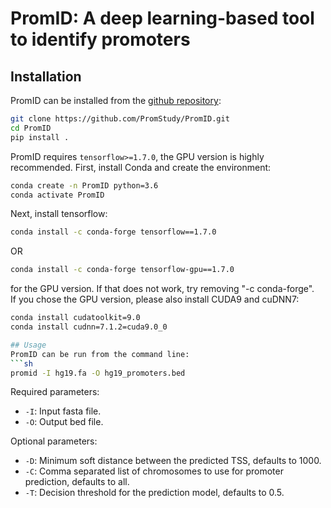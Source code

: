 # PromID: A deep learning-based tool to identify promoters

## Installation
PromID can be installed from the [github repository](https://github.com/PromStudy/PromID.git):
```sh
git clone https://github.com/PromStudy/PromID.git
cd PromID
pip install .
```
PromID requires ```tensorflow>=1.7.0```, the GPU version is highly recommended.
First, install Conda and create the environment:
```sh
conda create -n PromID python=3.6
conda activate PromID
```
Next, install tensorflow:
```sh
conda install -c conda-forge tensorflow==1.7.0
```
OR
```sh
conda install -c conda-forge tensorflow-gpu==1.7.0
```
for the GPU version. If that does not work, try removing "-c conda-forge".  
If you chose the GPU version, please also install CUDA9 and cuDNN7:
```sh
conda install cudatoolkit=9.0
conda install cudnn=7.1.2=cuda9.0_0

## Usage
PromID can be run from the command line:
```sh
promid -I hg19.fa -O hg19_promoters.bed
```
Required parameters:
 - ```-I```: Input fasta file.
 - ```-O```: Output bed file.

Optional parameters:
 - ```-D```: Minimum soft distance between the predicted TSS, defaults to 1000.
 - ```-C```: Comma separated list of chromosomes to use for promoter prediction, defaults to all.
 - ```-T```: Decision threshold for the prediction model, defaults to 0.5.
